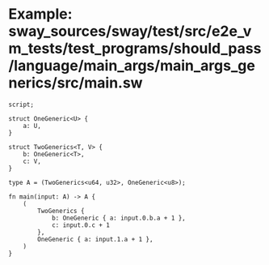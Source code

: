 # Example: sway_sources/sway/test/src/e2e_vm_tests/test_programs/should_pass/language/main_args/main_args_generics/src/main.sw

```sway
script;

struct OneGeneric<U> {
    a: U,
}

struct TwoGenerics<T, V> {
    b: OneGeneric<T>,
    c: V,
}

type A = (TwoGenerics<u64, u32>, OneGeneric<u8>);

fn main(input: A) -> A {
    (
        TwoGenerics {
            b: OneGeneric { a: input.0.b.a + 1 },
            c: input.0.c + 1
        },
        OneGeneric { a: input.1.a + 1 },
    )
}

```
